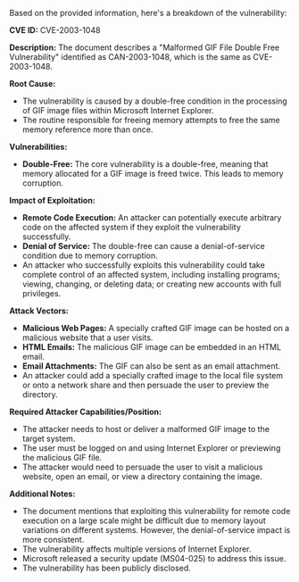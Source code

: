 Based on the provided information, here's a breakdown of the vulnerability:

**CVE ID:** CVE-2003-1048

**Description:** The document describes a "Malformed GIF File Double Free Vulnerability" identified as CAN-2003-1048, which is the same as CVE-2003-1048.

**Root Cause:**
- The vulnerability is caused by a double-free condition in the processing of GIF image files within Microsoft Internet Explorer.
- The routine responsible for freeing memory attempts to free the same memory reference more than once.

**Vulnerabilities:**
- **Double-Free:** The core vulnerability is a double-free, meaning that memory allocated for a GIF image is freed twice. This leads to memory corruption.

**Impact of Exploitation:**
- **Remote Code Execution:** An attacker can potentially execute arbitrary code on the affected system if they exploit the vulnerability successfully.
- **Denial of Service:** The double-free can cause a denial-of-service condition due to memory corruption.
- An attacker who successfully exploits this vulnerability could take complete control of an affected system, including installing programs; viewing, changing, or deleting data; or creating new accounts with full privileges.

**Attack Vectors:**
- **Malicious Web Pages:** A specially crafted GIF image can be hosted on a malicious website that a user visits.
- **HTML Emails:** The malicious GIF image can be embedded in an HTML email.
- **Email Attachments:** The GIF can also be sent as an email attachment.
-  An attacker could add a specially crafted image to the local file system or onto a network share and then persuade the user to preview the directory.

**Required Attacker Capabilities/Position:**
- The attacker needs to host or deliver a malformed GIF image to the target system.
- The user must be logged on and using Internet Explorer or previewing the malicious GIF file.
- The attacker would need to persuade the user to visit a malicious website, open an email, or view a directory containing the image.

**Additional Notes:**
- The document mentions that exploiting this vulnerability for remote code execution on a large scale might be difficult due to memory layout variations on different systems. However, the denial-of-service impact is more consistent.
- The vulnerability affects multiple versions of Internet Explorer.
- Microsoft released a security update (MS04-025) to address this issue.
- The vulnerability has been publicly disclosed.